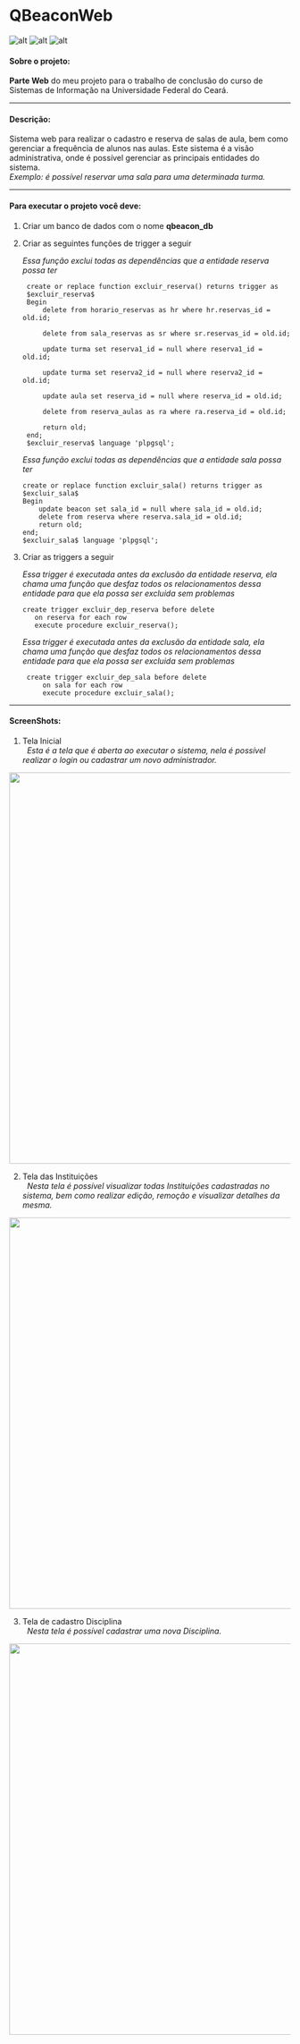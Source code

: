 # QBeaconWeb 

![alt](https://img.shields.io/github/issues/fhugoduarte/QBeaconWeb.svg)
![alt](https://img.shields.io/github/forks/fhugoduarte/QBeaconWeb.svg)
![alt](https://img.shields.io/github/stars/fhugoduarte/QBeaconWeb.svg)

#### Sobre o projeto: 
**Parte Web** do meu projeto para o trabalho de conclusão do curso de Sistemas de Informação na Universidade Federal do Ceará.

---

#### Descrição:
Sistema web para realizar o cadastro e reserva de salas de aula, bem como gerenciar a frequência de alunos nas aulas. Este sistema é a visão administrativa, onde é possível gerenciar as principais entidades do sistema.  
*Exemplo: é possível reservar uma sala para uma determinada turma.*

---

#### Para executar o projeto você deve:
1. Criar um banco de dados com o nome **qbeacon_db**
2. Criar as seguintes funções de trigger a seguir

   *Essa função exclui todas as dependências que a entidade reserva possa ter*
   
   ```plpgsql
    create or replace function excluir_reserva() returns trigger as
    $excluir_reserva$
    Begin
	    delete from horario_reservas as hr where hr.reservas_id = old.id;

	    delete from sala_reservas as sr where sr.reservas_id = old.id;

	    update turma set reserva1_id = null where reserva1_id = old.id;

	    update turma set reserva2_id = null where reserva2_id = old.id;

	    update aula set reserva_id = null where reserva_id = old.id;

	    delete from reserva_aulas as ra where ra.reserva_id = old.id;

	    return old;
    end;
    $excluir_reserva$ language 'plpgsql';
    ````
    *Essa função exclui todas as dependências que a entidade sala possa ter*
    
    ```plpgsql
    create or replace function excluir_sala() returns trigger as
    $excluir_sala$
    Begin
	    update beacon set sala_id = null where sala_id = old.id;
	    delete from reserva where reserva.sala_id = old.id;
	    return old;
    end;
    $excluir_sala$ language 'plpgsql';
    ````
3. Criar as triggers a seguir

   *Essa trigger é executada antes da exclusão da entidade reserva, ela chama uma função que desfaz todos os relacionamentos dessa entidade para que ela possa ser excluida sem problemas*

   ```plpgsql
   create trigger excluir_dep_reserva before delete
      on reserva for each row
      execute procedure excluir_reserva();
   ````
    
   *Essa trigger é executada antes da exclusão da entidade sala, ela chama uma função que desfaz todos os relacionamentos dessa entidade para que ela possa ser excluida sem problemas*
    
   ```plpgsql
    create trigger excluir_dep_sala before delete
	    on sala for each row
	    execute procedure excluir_sala();
   ````
---

#### ScreenShots:
   
1. Tela Inicial  
   <i>Esta é a tela que é aberta ao executar o sistema, nela é possível realizar o login ou cadastrar um novo administrador.</i>

<img align="center" src="https://uploaddeimagens.com.br/images/001/247/412/original/login.png?1515766598" width="700"/>

2. Tela das Instituições  
   <i>Nesta tela é possível visualizar todas Instituições cadastradas no sistema, bem como realizar edição, remoção e visualizar detalhes da mesma.</i>

<img align="center" src="https://uploaddeimagens.com.br/images/001/247/397/full/instituicoes.png?1515766030" width="700"/>

3. Tela de cadastro Disciplina  
   <i>Nesta tela é possível cadastrar uma nova Disciplina.</i>

<img align="center" src="https://uploaddeimagens.com.br/images/001/247/418/original/disciplina.png?1515766734" width="700"/>
